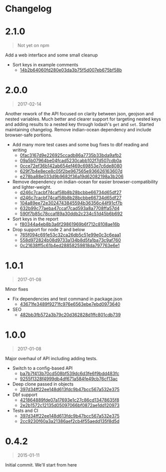 Changelog
===

# 2.1.0

> Not yet on npm

Add a web interface and some small cleanup

* Sort keys in example comments
  * [14b2b64060fd280e03da3b75f5d007eb675bf58b](https://github.com/mhkeller/joiner/commit/14b2b64060fd280e03da3b75f5d007eb675bf58b)

# 2.0.0

> 2017-02-14

Another rework of the API focused on clarity between json, geojson and nested variables. Much better and clearer support for targeting nested keys and adding results to a nested key through lodash's `get` and `set`. Started maintaining changelog. Remove indian-ocean dependency and include browser-safe portions.

* Add many more test cases and some bug fixes to dbf reading and writing
  * [0fac3167d9e226925ccadb86a7735b33bda9afb2](https://github.com/mhkeller/joiner/commit/0fac3167d9e226925ccadb86a7735b33bda9afb2)
  * [09a5b07964be04fcad5230cabb102f7d507cdb0a](https://github.com/mhkeller/joiner/commit/09a5b07964be04fcad5230cabb102f7d507cdb0a)
  * [0cce72ef36b142ab654ef469c69853e7c6de8080](https://github.com/mhkeller/joiner/commit/0cce72ef36b142ab654ef469c69853e7c6de8080)
  * [629f7b4e8ece8c05f2be967565e936626163607d](https://github.com/mhkeller/joiner/commit/629f7b4e8ece8c05f2be967565e936626163607d)
  * [e278ba88e033d9b9682f36a19d62082198a3b206](https://github.com/mhkeller/joiner/commit/e278ba88e033d9b9682f36a19d62082198a3b206)
* Remove dependency on indian-ocean for easier browser-compatibility and lighter-weight.
  * [d246c7cacbf74caf58b8b28bcbbe66734d65df27](https://github.com/mhkeller/joiner/commit/d246c7cacbf74caf58b8b28bcbbe66734d65df27)
  * [d246c7cacbf74caf58b8b28bcbbe66734d65df27](https://github.com/mhkeller/joiner/commit/d246c7cacbf74caf58b8b28bcbbe66734d65df27)
  * [104a89ee72e3024743845594b36356c44f91cf7b](https://github.com/mhkeller/joiner/commit/104a89ee72e3024743845594b36356c44f91cf7b)
  * [632b99c77aeba47ccaf7cad593a8a7708ffa57d4](https://github.com/mhkeller/joiner/commit/632b99c77aeba47ccaf7cad593a8a7708ffa57d4)
  * [590f7b85c78ccaf89a30ddb2c234c51d45b6b692](https://github.com/mhkeller/joiner/commit/590f7b85c78ccaf89a30ddb2c234c51d45b6b692)
* Sort keys in the report
  * [f80344a4eb8b3a6f29861969b6f712c8108ae16b](https://github.com/mhkeller/joiner/commit/f80344a4eb8b3a6f29861969b6f712c8108ae16b)
* Drop support for node 2 and below
  * [765f094c691e53c32ca26db5c51e99e0c3c6eaa1](https://github.com/mhkeller/joiner/commit/765f094c691e53c32ca26db5c51e99e0c3c6eaa1)
  * [558d972824b08d9733a134b8d5fa1ba73c9af760](https://github.com/mhkeller/joiner/commit/558d972824b08d9733a134b8d5fa1ba73c9af760)
  * [0c21638ff5c61b4ed28858259818da797763e6e1](https://github.com/mhkeller/joiner/commit/0c21638ff5c61b4ed28858259818da797763e6e1)

# 1.0.1

> 2017-01-08

Minor fixes

* Fix dependencies and test command in package.json
  * [43671fe3489f9271fc976e6563ebe7ebd0973640](https://github.com/mhkeller/joiner/commit/43671fe3489f9271fc976e6563ebe7ebd0973640)
* SEO
  * [482bb3fb572a3b79c20d362828d1ffc801cdb739](https://github.com/mhkeller/joiner/commit/482bb3fb572a3b79c20d362828d1ffc801cdb739)


# 1.0.0

> 2017-01-08

Major overhaul of API including adding tests.

* Switch to a config-based API
  * [ba7b7f413b70cd508bf539dc6d3fe6f9bdd483fc](https://github.com/mhkeller/joiner/commit/ba7b7f413b70cd508bf539dc6d3fe6f9bdd483fc)
  * [9255f1328f4999db4df671a584fe49cb76cf13ac](https://github.com/mhkeller/joiner/commit/9255f1328f4999db4df671a584fe49cb76cf13ac)
* Deep clone passed in objects
  * [397d34ff22ee148d613fdc9b47bcc567a532e375](https://github.com/mhkeller/joiner/commit/397d34ff22ee148d613fdc9b47bcc567a532e375)
* Dbf support
  * [421864889fde07a17693e1c27c86cd13478635f8](https://github.com/mhkeller/joiner/commit/421864889fde07a17693e1c27c86cd13478635f8)
  * [2e2b1572c12135d05097066bf0872ae1dd120973](https://github.com/mhkeller/joiner/commit/2e2b1572c12135d05097066bf0872ae1dd120973)
* Tests and CI
  * [397d34ff22ee148d613fdc9b47bcc567a532e375](https://github.com/mhkeller/joiner/commit/397d34ff22ee148d613fdc9b47bcc567a532e375)
  * [2cc9230f60a3a21386aef2cb4f55aedd135f8d5d](https://github.com/mhkeller/joiner/commit/2cc9230f60a3a21386aef2cb4f55aedd135f8d5d)


# 0.4.2

> 2015-01-11

Initial commit. We'll start from here
